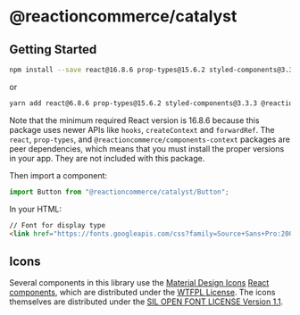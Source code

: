 # @reactioncommerce/catalyst

## Getting Started

```bash
npm install --save react@16.8.6 prop-types@15.6.2 styled-components@3.3.3 @reactioncommerce/components-context@1.2.0 @reactioncommerce/catalyst
```

or

```bash
yarn add react@6.8.6 prop-types@15.6.2 styled-components@3.3.3 @reactioncommerce/components-context@1.2.0 @reactioncommerce/catalyst
```

Note that the minimum required React version is 16.8.6 because this package uses newer APIs like `hooks`, `createContext` and `forwardRef`. The `react`, `prop-types`, and `@reactioncommerce/components-context` packages are peer dependencies, which means that you must install the proper versions in your app. They are not included with this package.

Then import a component:

```js
import Button from "@reactioncommerce/catalyst/Button";
```

In your HTML:

```html
// Font for display type
<link href="https://fonts.googleapis.com/css?family=Source+Sans+Pro:200,400,600,700" rel="stylesheet">
```

## Icons

Several components in this library use the [Material Design Icons](https://materialdesignicons.com/) [React components](https://github.com/TeamWertarbyte/mdi-material-ui), which are distributed under the [WTFPL License](https://github.com/TeamWertarbyte/mdi-material-ui/blob/master/LICENSE). The icons themselves are distributed under the [SIL OPEN FONT LICENSE Version 1.1](https://github.com/Templarian/MaterialDesign/blob/master/LICENSE).